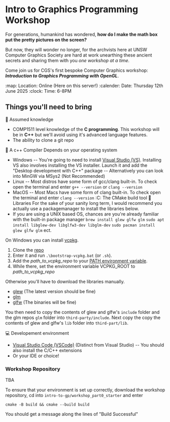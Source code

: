 # Intro to Graphics Programming Workshop
For generations, humankind has wondered, **how do I make the math box put the pretty pictures on the screen?**

But now, they will wonder no longer, for the archvists here at UNSW Computer Graphics Society are hard at work unearthing these ancient secrets and sharing them with you *one workshop at a time.*

Come join us for CGS's first bespoke Computer Graphics workshop: ***Introduction to Graphics Programming with OpenGL***.

:map: Location: Online (Here on this server!)
:calender: Date: Thursday 12th June 2025
:clock: Time: 6-8PM

## Things you'll need to bring

:book: Assumed knowledge
- COMP1511 level knowledge of the **C programming**. This workshop will be in **C++** but we'll avoid using it's advanced language features.
- The ability to clone a git repo

:robot: A c++ Compiler
Depends on your operating system
- Windows
-- You're going to need to install [Visual Studio (VS)](https://visualstudio.microsoft.com/downloads/). Installing VS also involves installing the VS installer. Launch it and add the "Desktop development with C++" package
-- Alternatively you can look into MinGW via MSys2 (Not Recommended)
- Linux
-- Most distros have some form of gcc/clang built-in. To check open the terminal and enter `g++ --version` or `clang --version`
- MacOS
-- Most Macs have some form of clang built-in. To check open the terminal and enter `clang --version` 
:C: The CMake build tool
:book: Libraries
For the sake of your sanity long term, I would recommend you actually use a packagemanager to install the libraries below.
- If you are using a UNIX based OS, chances are you're already familiar with the built-in package manager
```brew install glew glfw glm```
```sudo apt install libglew-dev libglfw3-dev libglm-dev```
```sudo pacman install glew glfw glm```
ect.

On Windows you can install [vcpkg](https://github.com/microsoft/vcpkg?tab=readme-ov-file). 
1. Clone the [repo](https://github.com/microsoft/vcpkg?tab=readme-ov-file)
2. Enter it and run `.\bootstrap-vcpkg.bat` (or `.sh`). 
3. Add the *path_to_vcpkg_repo* to your [PATH environment variable]("https://www.thewindowsclub.com/how-to-add-edit-a-path-variable-in-windows"). 
4. While there, set the environment variable VCPKG_ROOT to *path_to_vcpkg_repo*

Otherwise you'll have to download the libraries manually.
- [glew](https://glew.sourceforge.net/) (The latest version should be fine)
- [glm](https://github.com/g-truc/glm)
- [glfw](https://www.glfw.org/download) (The binaries will be fine)

You then need to copy the contents of glew and glfw's `include` folder and the glm repos `glm` folder into `third-party/include`.
Next copy the copy the contents of glew and glfw's `lib` folder into `third-part/lib`.

:computer: Developement environment
- [Visual Studio Code (VSCode)](https://visualstudio.microsoft.com/downloads/) (Distinct from Visual Studio)
-- You should also install the C/C++ extensions
- Or your IDE or choice!


### Workshop Repository
TBA

To ensure that your environment is set up correctly, download the workshop repository, cd into `intro-to-gp/workshop_part0_starter` and enter
```
cmake -B build && cmake --build build
```

You should get a message along the lines of "Build Successful"

